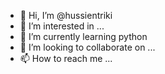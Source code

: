 - 👋 Hi, I’m @hussientriki
- 👀 I’m interested in ...
- 🌱 I’m currently learning python
- 💞️ I’m looking to collaborate on ...
- 📫 How to reach me ...

<!---
hussientriki/hussientriki is a ✨ special ✨ repository because its `README.md` (this file) appears on your GitHub profile.
You can click the Preview link to take a look at your changes.
--->
